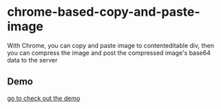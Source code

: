 # chrome-based-copy-and-paste-image
With Chrome, you can copy and paste image to contenteditable div, then  you can compress the image and post the compressed image's base64 data to the server

Demo
-----
[go to check out the demo](http://www.ruanjiawei.com/chrome-based-copy-and-paste-image/index.html)
